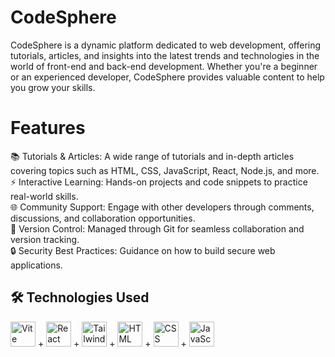 # CodeSphere
CodeSphere is a dynamic platform dedicated to web development, offering tutorials, articles, and insights into the latest trends and technologies in the world of front-end and back-end development. Whether you're a beginner or an experienced developer, CodeSphere provides valuable content to help you grow your skills.

# Features
📚 Tutorials & Articles: A wide range of tutorials and in-depth articles covering topics such as HTML, CSS, JavaScript, React, Node.js, and more.<br>
⚡ Interactive Learning: Hands-on projects and code snippets to practice real-world skills.<br>
🌐 Community Support: Engage with other developers through comments, discussions, and collaboration opportunities.<br>
🚧 Version Control: Managed through Git for seamless collaboration and version tracking.<br>
🔒 Security Best Practices: Guidance on how to build secure web applications.<br>

## 🛠 Technologies Used
<img src="https://cdn.jsdelivr.net/gh/devicons/devicon/icons/vitejs/vitejs-original.svg" alt="Vite" width="40" height="40"/> + <img src="https://cdn.jsdelivr.net/gh/devicons/devicon/icons/react/react-original.svg" alt="React" width="40" height="40"/> + <img src="https://cdn.jsdelivr.net/gh/devicons/devicon/icons/tailwindcss/tailwindcss-original.svg" alt="Tailwind CSS" width="40" height="40"/> + <img src="https://cdn.jsdelivr.net/gh/devicons/devicon/icons/html5/html5-original.svg" alt="HTML" width="40" height="40"/> + <img src="https://cdn.jsdelivr.net/gh/devicons/devicon/icons/css3/css3-original.svg" alt="CSS" width="40" height="40"/> + <img src="https://cdn.jsdelivr.net/gh/devicons/devicon/icons/javascript/javascript-original.svg" alt="JavaScript" width="40" height="40"/>
